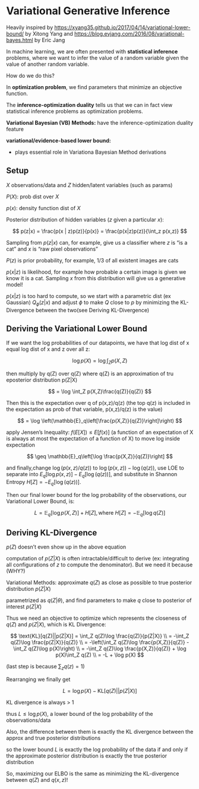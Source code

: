 # Variational Generative Inference  

Heavily inspired by https://xyang35.github.io/2017/04/14/variational-lower-bound/ by Xitong Yang
and https://blog.evjang.com/2016/08/variational-bayes.html by Eric Jang

In machine learning, we are often presented with **statistical inference** problems, where we want to infer the value of a random variable given the value of another random variable.

How do we do this?

In **optimization problem**, we find parameters that minimize an objective function.

The **inference-optimization duality** tells us that we can in fact view statistical inference problems as optimization problems. 

**Variational Bayesian (VB) Methods:** have the inference-optimization duality feature

**variational/evidence-based lower bound:** 

- plays essential role in Variationa Bayesian Method derivations

## Setup

$X$ observations/data and $Z$ hidden/latent variables (such as params)

$P(X)$: prob dist over $X$ 

$p(x)$: density function dist of $X$

Posterior distribution of hidden variables ($z$ given a particular $x$): 

$$
p(z|x) = \frac{p(x | z)p(z)}{p(x)} = \frac{p(x|z)p(z)}{\int_z p(x,z)}
$$

Sampling from $p(z|x)$ can, for example, give us a classifier where $z$ is “is a cat” and $x$ is “raw pixel observations”

$P(z)$ is prior probability, for example, 1/3 of all existent images are cats

$p(x|z)$ is likelihood, for example how probable a certain image is given we know it is a cat. Sampling $x$ from this distribution will give us a generative model!

$p(x|z)$ is too hard to compute, so we start with a parametric dist (ex Gaussian) $Q_\phi(z|x)$ and adjust $\phi$ to make $Q$ close to $p$  by minimizing the KL-Divergence between the two(see Deriving KL-Divergence)

## Deriving the Variational Lower Bound

If we want the log probabilities of our datapoints, we have that log dist of x equal log dist of x and z over all z:

$$
\log p(X) = \log \int_Z p(X,Z) 
$$

then multiply by q(Z) over q(Z) where q(Z) is an approximation of tru eposterior distribution p(Z|X)

$$
= \log \int_Z p(X,Z)\frac{q(Z)}{q(Z)} 
$$

Then this is the expectation over q of p(x,z)/q(z) (the top q(z) is included in the expectation as prob of that variable, p(x,z)/q(z) is the value)

$$
= \log \left(\mathbb{E}_q\left[\frac{p(X,Z)}{q(Z)}\right]\right) 
$$

apply Jensen’s Inequality: $f(E[X]) \leq E[f(x)]$ (a function of an expectation of X is always at most the expectation of a function of X) to move log inside expectation

$$
\geq \mathbb{E}_q\left[\log \frac{p(X,Z)}{q(Z)}\right] 
$$

and finally,change $\log(p(x,z)/q(z))$ to $\log(p(x,z)) - \log(q(z))$, use LOE to separate into $E_q[\log p(x,z)] - E_q[\log(q(z))]$, and substitute in Shannon Entropy $H[Z] = -E_q[\log(q(z))]$.

Then our final lower bound for the log probability of the observations, our Variational Lower Bound, is:

$$
L = \mathbb{E}_q[\log p(X,Z)] + H[Z], \text{where } H[Z] = -\mathbb{E}_q[\log q(Z)]
$$


## Deriving KL-Divergence

$p(Z)$ doesn’t even show up in the above equation

computation of $p(Z|X)$ is often intractable/difficult to derive (ex: integrating all configurations of $z$ to compute the denominator). But we need it because (WHY?)

Variational Methods: approximate $q(Z)$ as close as possible to true posterior distribution $p(Z|X)$

parametrized as $q(Z|\theta)$, and find parameters to make $q$ close to posterior of interest $p(Z|X)$

Thus we need an objective to optimize which represents the closeness of $q(Z)$ and $p(Z|X)$, which is KL Divergence:

$$
\text{KL}[q(Z)||p(Z|X)] = \int_Z q(Z)\log \frac{q(Z)}{p(Z|X)} \\
= -\int_Z q(Z)\log \frac{p(Z|X)}{q(Z)} \\
= -\left(\int_Z q(Z)\log \frac{p(X,Z)}{q(Z)} - \int_Z q(Z)\log p(X)\right) \\
= -\int_Z q(Z)\log \frac{p(X,Z)}{q(Z)} + \log p(X)\int_Z q(Z) \\
= -L + \log p(X)
$$

(last step is because $\sum_z q(z) = 1$)

Rearranging we finally get 

$$
L = \log p(X) - \text{KL}[q(Z)||p(Z|X)]
$$

KL divergence is always > 1

thus $L \leq \log p(X)$, a lower bound of the log probability of the observations/data

Also, the difference between them is exactly the KL divergence between the approx and true posterior distributions

so the lower bound $L$ is exactly the log probability of the data if and only if the approximate posterior distribution is exactly the true posterior distribution

So, maximizing our ELBO is the same as minimizing the KL-divergence between $q(Z)$ and $q(x,z)!$